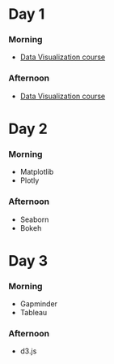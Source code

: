 # Day 1
### Morning 
* [Data Visualization course](https://sylacefr.sharepoint.com/:p:/r/sites/KPLR/_layouts/15/Doc.aspx?sourcedoc=%7BA7B2E426-46EC-4AD4-A8B7-D81306919C62%7D&file=DATAVIZ%20-%20Introduction%20-%20Mehdi%20LAMRANI.pptx&action=edit&mobileredirect=true)
### Afternoon 
* [Data Visualization course](https://sylacefr.sharepoint.com/:p:/r/sites/KPLR/_layouts/15/Doc.aspx?sourcedoc=%7BA7B2E426-46EC-4AD4-A8B7-D81306919C62%7D&file=DATAVIZ%20-%20Introduction%20-%20Mehdi%20LAMRANI.pptx&action=edit&mobileredirect=true)
# Day 2
### Morning 
* Matplotlib 
* Plotly 
### Afternoon
* Seaborn
* Bokeh
# Day 3 
### Morning 
* Gapminder
* Tableau 
### Afternoon
* d3.js 

